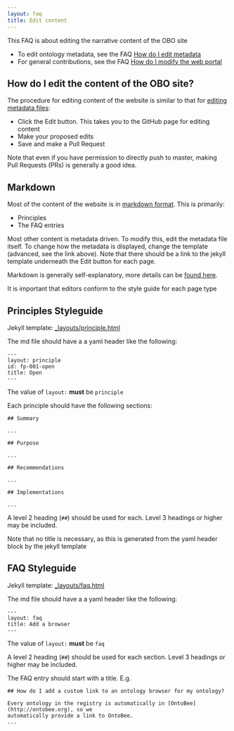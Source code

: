 ```yaml
---
layout: faq
title: Edit content
---
```


This FAQ is about editing the narrative content of the OBO site

 * To edit ontology metadata, see the FAQ <a href="{{site.baseurl}}faq/how-do-i-edit-metadata.html">How do I edit metadata</a>
 * For general contributions, see the FAQ <a href="{{site.baseurl}}faq/how-do-i-modify-website.html">How do I modify the web portal</a>

## How do I edit the content of the OBO site?

The procedure for editing content of the website is similar to that
for [editing metadata files](how-do-i-edit-metadata.md]):

 * Click the Edit button. This takes you to the GitHub page for editing content
 * Make your proposed edits
 * Save and make a Pull Request

Note that even if you have permission to directly push to master,
making Pull Requests (PRs) is generally a good idea.

## Markdown

Most of the content of the website is in [markdown format](http://daringfireball.net/projects/markdown/syntax). This
is primarily:

 * Principles
 * The FAQ entries

Most other content is metadata driven. To modify this, edit the
metadata file itself. To change how the metadata is displayed, change
the template (advanced, see the link above). Note that there should be
a link to the jekyll template underneath the Edit button for each
page.

Markdown is generally self-explanatory, more details can be [found here](http://programminghistorian.org/new-lesson-workflow#write-in-markdown).

It is important that editors conform to the style guide for each page type

## Principles Styleguide

Jekyll template: <a href="{{site.repo_src}}_layouts/principle.html">_layouts/principle.html</a>

The md file should have a a yaml header like the following:

```
---
layout: principle
id: fp-001-open
title: Open
---
```

The value of `layout:` __must__ be `principle`


Each principle should have the following sections:

```
## Summary

...

## Purpose

...

## Recommendations

...

## Implementations

...

```

A level 2 heading (`##`) should be used for each. Level 3 headings or higher may be included.

Note that no title is necessary, as this is generated from the yaml header block by the jekyll template

## FAQ Styleguide

Jekyll template: <a href="{{site.repo_src}}_layouts/faq.html">_layouts/faq.html</a>

The md file should have a a yaml header like the following:

```
---
layout: faq
title: Add a browser
---
```


The value of `layout:` __must__ be `faq`


A level 2 heading (`##`) should be used for each section. Level 3 headings or higher may be included.

The FAQ entry should start with a title. E.g.

```
## How do I add a custom link to an ontology browser for my ontology?

Every ontology in the registry is automatically in [OntoBee](http://ontobee.org), so we
automatically provide a link to OntoBee.
...
```








